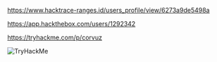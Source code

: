 https://www.hacktrace-ranges.id/users_profile/view/6273a9de5498a

https://app.hackthebox.com/users/1292342

https://tryhackme.com/p/corvuz

 <img src="https://tryhackme-badges.s3.amazonaws.com/corvuz.png" alt="TryHackMe">
